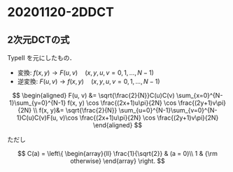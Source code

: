 # 20201120-2DDCT

## 2次元DCTの式

TypeII を元にしたもの．

- 変換: $f(x, y) \rightarrow F(u, v)\quad (x, y, u, v = 0, 1, \dots , N-1)$
- 逆変換: $F(u, v) \rightarrow f(x, y)\quad (x, y, u, v = 0, 1, \dots , N-1)$

$$
\begin{aligned}
F(u, v) &= \sqrt{\frac{2}{N}}C(u)C(v) \sum_{x=0}^{N-1}\sum_{y=0}^{N-1} f(x, y) \cos \frac{(2x+1)u\pi}{2N} \cos \frac{(2y+1)v\pi}{2N} \\
f(x, y)&= \sqrt{\frac{2}{N}} \sum_{u=0}^{N-1}\sum_{v=0}^{N-1}C(u)C(v)F(u, v)\cos \frac{(2x+1)u\pi}{2N} \cos \frac{(2y+1)v\pi}{2N}
\end{aligned}
$$

ただし

$$
C(a) = \left\{ \begin{array}{ll} \frac{1}{\sqrt{2}} & (a = 0)\\
1 & {\rm otherwise} \end{array} \right.
$$
